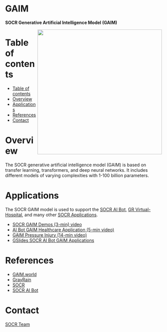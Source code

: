 # GAIM
**SOCR Generative Artificial Intelligence Model (GAIM)**

<a href="https://GAIM.world"><img align="right" width="400" src="[https://raw.githubusercontent.com/SOCR/GrayRain/master/html/GrayRain_VH_Snap.png](https://github.com/SOCR/GAIM/blob/e395daf735cece02937ee8584dce28b82b8bf945/source/GAIM_Pic1.png)"></a>

Table of contents
=================

<!--ts-->
   * [Table of contents](#table-of-contents)
   * [Overview](#overview)
   * [Applications](#applications)
   * [References](#references)
   * [Contact](#contact)
<!--te-->


Overview
========

The SOCR generative artificial intelligence model (GAIM) is based on transfer learning, transformers, and deep neural networks. It includes different
models of varying complexities with 1-100 billion parameters.


Applications
============

The SOCR GAIM model is used to support the [SOCR AI Bot](https://rcompute.nursing.umich.edu/SOCR_AI_Bot/), [GR Virtual-Hospital](https://gray-rain.com/), and many other
[SOCR Applications](https://socr.umich.edu/HTML5/).

* [SOCR GAIM Demos (3-min) video](https://drive.google.com/drive/folders/17OA0QqQhJ_sHNu1SPsY2Ofu4M2lQuzkR)
* [AI Bot GAIM Healthcare Application (5-min video)](https://drive.google.com/drive/folders/17OA0QqQhJ_sHNu1SPsY2Ofu4M2lQuzkR)
* [GAIM Pressure Injury (14-min video)](https://drive.google.com/drive/folders/17OA0QqQhJ_sHNu1SPsY2Ofu4M2lQuzkR)
* [GSlides SOCR AI Bot GAIM Applications](https://docs.google.com/presentation/d/1HCCWtRaqtPVMLAAcTiO6ankF6yLdLu0NUHxhpSfHIDg/edit?usp=sharing)


References
==========

* [GAIM.world](https://GAIM.world)
* [GrayRain](https://www.grayrain.org)
* [SOCR](https://SOCR.umich.edu)
* [SOCR AI Bot](https://rcompute.nursing.umich.edu/SOCR_AI_Bot/)

<!-- http://www.gray-rain.com
				http://www.gray-rain.org
				http://www.grayrain.org
				http://www.grayrain.net
-->

Contact
=======

[SOCR Team](https://www.socr.umich.edu/people/)
